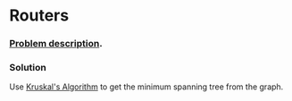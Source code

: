 # Routers

### [Problem description](https://www.beecrowd.com.br/judge/en/problems/view/1774).

### Solution

Use [Kruskal's Algorithm](https://github.com/LeonardoNNanci/coding_challenges/tree/main/Algorithms/Graph/MST%20Kruskals) to get the minimum spanning tree from the graph.
